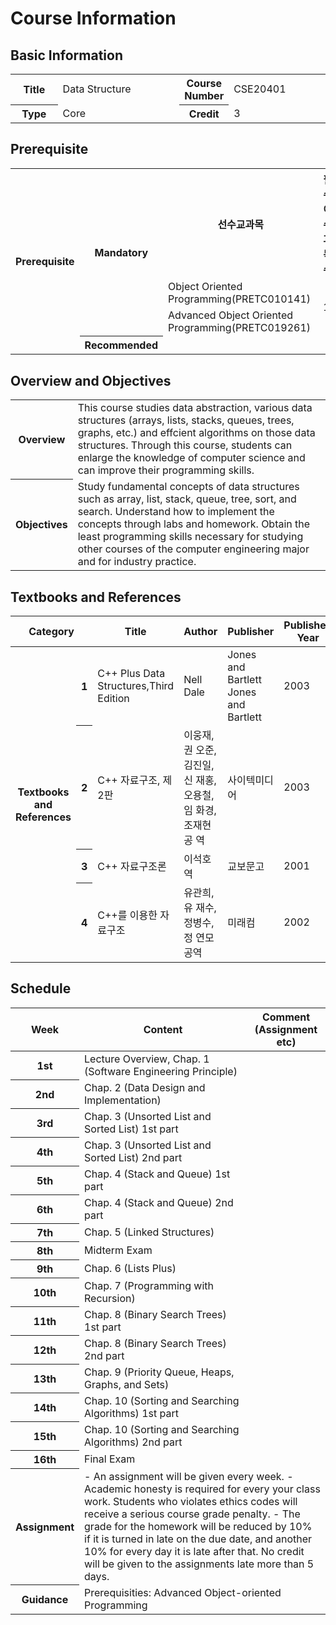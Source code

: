 # Course Information
## Basic Information
<table class="tbl-view">
	<colgroup>
		<col width="15%">
		<col>
		<col width="15%">
		<col>
	</colgroup>
	<tbody>				
		<tr>
			<th>Title</th>
			<td>Data Structure</td>
			<th>Course Number</th>
			<td>CSE20401</td>
		</tr>
		<tr>
			<th>Type</th>
			<td>Core</td>
			<th>Credit</th>
			<td>3</td>
		</tr>
	</tbody>
</table>

## Prerequisite
<table class="tbl-view">
<colgroup>
	<col width="8%">
	<col width="8%">
	<col>
	<col width="15%">
</colgroup>
<tbody>
		<tr>
			<th rowspan="4">Prerequisite</th>
			<th rowspan="3">Mandatory</th>
			<th>선수교과목</th>
			<th>필수<br>이수<br>과목<br>수</th>
		</tr>
			<tr>						
				<td class="alignC">Object Oriented Programming(PRETC010141)&nbsp;</td>
						<td class="alignC" rowspan="2">1&nbsp;</td>
			</tr>
			<tr>
				<td class="alignC">Advanced Object Oriented Programming(PRETC019261)&nbsp;</td>
			</tr>
		<tr>
			<th>Recommended</th>
			<td colspan="2">&nbsp;</td>
		</tr>
	</tbody>
</table>

## Overview and Objectives
<table class="tbl-view">
	<colgroup>
		<col width="15%">
		<col>
	</colgroup>
	<tbody>				
		<tr>
			<th>Overview</th>
			<td>This course studies data abstraction, various data structures (arrays, lists, stacks, queues, trees, graphs, etc.) and effcient algorithms on those data structures. Through this course, students can enlarge the knowledge of computer science and can improve their programming skills.</td>
		</tr>			
		<tr>
			<th>Objectives</th>
			<td>Study fundamental concepts of data structures such as array, list, stack, queue, tree, sort, and search. Understand how to implement the concepts through labs and homework. Obtain the least programming skills necessary for studying other courses of the computer engineering major and for industry practice.  </td>
		</tr>	
	</tbody>
</table>

## Textbooks and References
<table class="tbl-view">
	<colgroup>
		<col width="10%">
		<col width="5%">
		<col>
		<col width="20%">
		<col width="10%">
		<col width="10%">
		<col width="15%">
	</colgroup>			
	<thead>
		<tr>
			<th colspan="2">Category</th>
			<th>Title</th>
			<th>Author</th>
			<th>Publisher</th>
			<th>Published Year</th>
			<th>ISBN</th>
		</tr>
	</thead>
	<tbody>				
		<tr>
			<th rowspan="4">Textbooks and References</th>
			<th>1</th>
			<td>C++ Plus Data Structures,Third Edition	</td>
			<td>Nell Dale	</td>
			<td>Jones and Bartlett	
Jones and Bartlett</td>
			<td class="alignC">2003</td>
			<td>0763704814
0763704814</td>
		</tr>
		<tr>
			<th>2</th>
			<td>C++ 자료구조, 제2판	</td>
			<td>이웅재, 권 오준, 김진일, 신 재홍, 오용철, 임 화경, 조재현 공 역	</td>
			<td>사이텍미디어</td>
			<td class="alignC">2003</td>
			<td></td>
		</tr>
		<tr>
			<th>3</th>
			<td>C++ 자료구조론	</td>
			<td>이석호 역	</td>
			<td>교보문고</td>
			<td class="alignC">2001</td>
			<td></td>
		</tr>
		<tr>
			<th>4</th>
			<td>C++를 이용한 자료구조	</td>
			<td>유관희, 유 재수, 정병수, 정 연모 공역	</td>
			<td>미래컴</td>
			<td class="alignC">2002</td>
			<td></td>
		</tr>
	</tbody>
</table>

## Schedule
<table class="tbl-view">
	<colgroup>
		<col width="10%">
		<col>
		<col width="25%">
	</colgroup>			
	<thead>
		<tr>
			<th>Week</th>
			<th>Content</th>
			<th>Comment<br>(Assignment etc)</th>
		</tr>
	</thead>
	<tbody>	
		<tr>
			<th>1st</th>
			<td>Lecture Overview, Chap. 1 (Software Engineering Principle)</td>
			<td></td>
		</tr>							
		<tr>
			<th>2nd</th>
			<td>Chap. 2 (Data Design and Implementation)</td>
			<td></td>
		</tr>
		<tr>
			<th>3rd</th>
			<td>Chap. 3 (Unsorted List and Sorted List) 1st part</td>
			<td></td>
		</tr>
		<tr>
			<th>4th</th>
			<td>Chap. 3 (Unsorted List and Sorted List) 2nd part</td>
			<td></td>
		</tr>
		<tr>
			<th>5th</th>
			<td>Chap. 4 (Stack and Queue) 1st part</td>
			<td></td>
		</tr>
		<tr>
			<th>6th</th>
			<td>Chap. 4 (Stack and Queue) 2nd part</td>
			<td></td>
		</tr>
		<tr>
			<th>7th</th>
			<td>Chap. 5 (Linked Structures)</td>
			<td></td>
		</tr>
		<tr>
			<th>8th</th>
			<td>Midterm Exam</td>
			<td></td>
		</tr>
		<tr>
			<th>9th</th>
			<td>Chap. 6 (Lists Plus)</td>
			<td></td>
		</tr>
		<tr>
			<th>10th</th>
			<td>Chap. 7 (Programming with Recursion)</td>
			<td></td>
		</tr>
		<tr>
			<th>11th</th>
			<td>Chap. 8 (Binary Search Trees) 1st part</td>
			<td></td>
		</tr>
		<tr>
			<th>12th</th>
			<td>Chap. 8 (Binary Search Trees) 2nd part</td>
			<td></td>
		</tr>
		<tr>
			<th>13th</th>
			<td>Chap. 9 (Priority Queue, Heaps, Graphs, and Sets)</td>
			<td></td>
		</tr>
		<tr>
			<th>14th</th>
			<td>Chap. 10 (Sorting and Searching Algorithms) 1st part</td>
			<td></td>
		</tr>
		<tr>
			<th>15th</th>
			<td>Chap. 10 (Sorting and Searching Algorithms) 2nd part</td>
			<td></td>
		</tr>
		<tr>
			<th>16th</th>
			<td>Final Exam	</td>
			<td></td>
		</tr>												
		<tr>
			<th>Assignment</th>
			<td colspan="2">- An assignment will be given every week. - Academic honesty is required for every your class work. Students who violates ethics codes will receive a serious course grade penalty. - The grade for the homework will be reduced by 10% if it is turned in late on the due date, and another 10% for every day it is late after that. No credit will be given to the assignments late more than 5 days.</td>
		</tr>
		<tr>
			<th>Guidance</th>
			<td colspan="2">Prerequisities: Advanced Object-oriented Programming
</td>
		</tr>
	</tbody>
</table>

